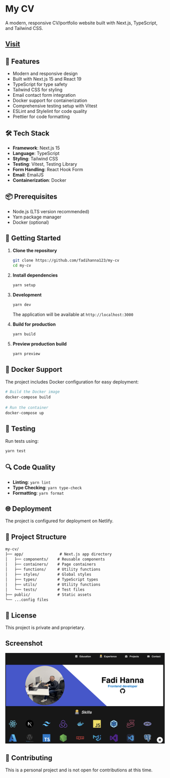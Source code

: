 # My CV

A modern, responsive CV/portfolio website built with Next.js, TypeScript, and Tailwind CSS.

## [Visit](https://my-cv-sigma-olive.vercel.app)

## 🚀 Features

- Modern and responsive design
- Built with Next.js 15 and React 19
- TypeScript for type safety
- Tailwind CSS for styling
- Email contact form integration
- Docker support for containerization
- Comprehensive testing setup with Vitest
- ESLint and Stylelint for code quality
- Prettier for code formatting

## 🛠️ Tech Stack

- **Framework**: Next.js 15
- **Language**: TypeScript
- **Styling**: Tailwind CSS
- **Testing**: Vitest, Testing Library
- **Form Handling**: React Hook Form
- **Email**: EmailJS
- **Containerization**: Docker

## 📦 Prerequisites

- Node.js (LTS version recommended)
- Yarn package manager
- Docker (optional)

## 🚀 Getting Started

1. **Clone the repository**
   ```bash
   git clone https://github.com/fadihanna123/my-cv
   cd my-cv
   ```

2. **Install dependencies**
   ```bash
   yarn setup
   ```

3. **Development**
   ```bash
   yarn dev
   ```
   The application will be available at `http://localhost:3000`

4. **Build for production**
   ```bash
   yarn build
   ```

5. **Preview production build**
   ```bash
   yarn preview
   ```

## 🐳 Docker Support

The project includes Docker configuration for easy deployment:

```bash
# Build the Docker image
docker-compose build

# Run the container
docker-compose up
```

## 🧪 Testing

Run tests using:
```bash
yarn test
```

## 🔍 Code Quality

- **Linting**: `yarn lint`
- **Type Checking**: `yarn type-check`
- **Formatting**: `yarn format`

## 🌐 Deployment

The project is configured for deployment on Netlify.

## 📁 Project Structure

```
my-cv/
├── app/                # Next.js app directory
│   ├── components/    # Reusable components
│   ├── containers/    # Page containers
│   ├── functions/     # Utility functions
│   ├── styles/        # Global styles
│   ├── types/         # TypeScript types
│   ├── utils/         # Utility functions
│   └── tests/         # Test files
├── public/            # Static assets
└── ...config files
```

## 📄 License

This project is private and proprietary.

## Screenshot
![Screenshot](screenshot.png "Screenshot")

## 🤝 Contributing

This is a personal project and is not open for contributions at this time.


